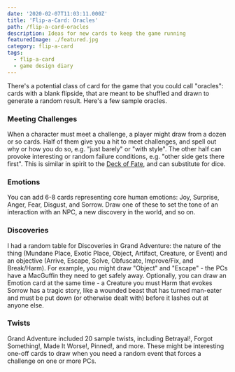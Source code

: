 ```yaml
---
date: '2020-02-07T11:03:11.000Z'
title: 'Flip-a-Card: Oracles'
path: /flip-a-card-oracles
description: Ideas for new cards to keep the game running
featuredImage: ./featured.jpg
category: flip-a-card
tags:
  - flip-a-card
  - game design diary
---
```

    


There's a potential class of card for the game that you could call "oracles": cards with a blank flipside, that are meant to be shuffled and drawn to generate a random result. Here's a few sample oracles.

### Meeting Challenges

When a character must meet a challenge, a player might draw from a dozen or so cards. Half of them give you a hit to meet challenges, and spell out why or how you do so, e.g. "just barely" or "with style". The other half can provoke interesting or random failure conditions, e.g. "other side gets there first". This is similar in spirit to the [Deck of Fate](https://www.evilhat.com/home/deck-of-fate/), and can substitute for dice.

### Emotions

You can add 6-8 cards representing core human emotions: Joy, Surprise, Anger, Fear, Disgust, and Sorrow. Draw one of these to set the tone of an interaction with an NPC, a new discovery in the world, and so on.

### Discoveries

I had a random table for Discoveries in Grand Adventure: the nature of the thing (Mundane Place, Exotic Place, Object, Artifact, Creature, or Event) and an objective (Arrive, Escape, Solve, Obfuscate, Improve/Fix, and Break/Harm). For example, you might draw "Object" and "Escape" - the PCs have a MacGuffin they need to get safely away. Optionally, you can draw an Emotion card at the same time - a Creature you must Harm that evokes Sorrow has a tragic story, like a wounded beast that has turned man-eater and must be put down (or otherwise dealt with) before it lashes out at anyone else.

### Twists

Grand Adventure included 20 sample twists, including Betrayal!, Forgot Something!, Made It Worse!, Pinned!, and more. These might be interesting one-off cards to draw when you need a random event that forces a challenge on one or more PCs.


    
